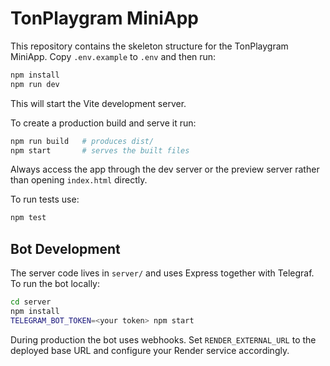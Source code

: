# TonPlaygram MiniApp

This repository contains the skeleton structure for the TonPlaygram MiniApp.
Copy `.env.example` to `.env` and then run:

```bash
npm install
npm run dev
```

This will start the Vite development server.

To create a production build and serve it run:

```bash
npm run build   # produces dist/
npm start       # serves the built files
```

Always access the app through the dev server or the preview server rather than opening `index.html` directly.

To run tests use:

```bash
npm test
```

## Bot Development

The server code lives in `server/` and uses Express together with Telegraf. To run the bot locally:

```bash
cd server
npm install
TELEGRAM_BOT_TOKEN=<your token> npm start
```

During production the bot uses webhooks. Set `RENDER_EXTERNAL_URL` to the deployed base URL and configure your Render service accordingly.
